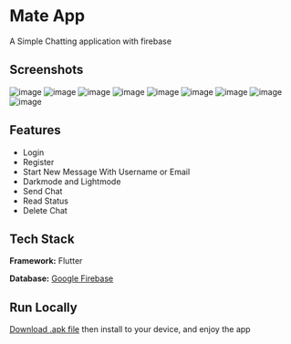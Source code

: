 
# Mate App

A Simple Chatting application with firebase


## Screenshots
![image](https://github.com/fauzanlm/flutter_mateapp/assets/70043864/e1ac7a7b-34b4-43d6-9e8a-8f464a5cfc49)
![image](https://github.com/fauzanlm/flutter_mateapp/assets/70043864/083a55af-6da0-4f9e-96bb-ef6242c0482d)
![image](https://github.com/fauzanlm/flutter_mateapp/assets/70043864/1f44b132-6378-44b9-97ce-cca7e96dff57)
![image](https://github.com/fauzanlm/flutter_mateapp/assets/70043864/684e1029-cd35-4691-9c83-d9acd5a5e169)
![image](https://github.com/fauzanlm/flutter_mateapp/assets/70043864/2297c0fc-06b2-499d-bd08-7e45fde0607d)
![image](https://github.com/fauzanlm/flutter_mateapp/assets/70043864/ac61af81-ead7-471b-9697-00520af09aeb)
![image](https://github.com/fauzanlm/flutter_mateapp/assets/70043864/b81c740e-37f6-4bc3-a255-a1c0fb3ac998)
![image](https://github.com/fauzanlm/flutter_mateapp/assets/70043864/0059fb2a-7948-4c4c-ab1c-a958f3733db0)
![image](https://github.com/fauzanlm/flutter_mateapp/assets/70043864/cc1b5e9f-ce9d-4d51-ae79-fd7c4dab53f3)


## Features

- Login
- Register
- Start New Message With Username or Email
- Darkmode and Lightmode
- Send Chat
- Read Status
- Delete Chat


## Tech Stack

**Framework:** Flutter

**Database:** [Google Firebase](https://firebase.google.com/)


## Run Locally


[Download .apk file](https://github.com/fauzanlm/flutter_mateapp/raw/main/MateApp%20-%20fauzanlm.apk) then install to your device, and enjoy the app
